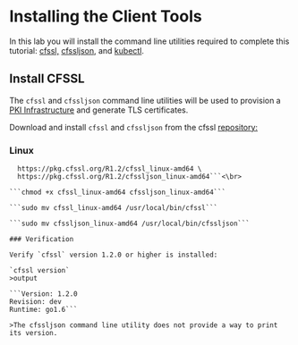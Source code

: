 # Installing the Client Tools
In this lab you will install the command line utilities required to complete this tutorial: [cfssl,](https://github.com/cloudflare/cfssl) [cfssljson](https://github.com/cloudflare/cfssl), and [kubectl](https://kubernetes.io/docs/tasks/tools/install-kubectl).

## Install CFSSL
The `cfssl` and `cfssljson` command line utilities will be used to provision a [PKI Infrastructure](https://en.wikipedia.org/wiki/Public_key_infrastructure) and generate TLS certificates.

Download and install `cfssl` and `cfssljson` from the cfssl [repository:](https://pkg.cfssl.org/)
### Linux 

```wget -q --show-progress --https-only --timestamping \
  https://pkg.cfssl.org/R1.2/cfssl_linux-amd64 \
  https://pkg.cfssl.org/R1.2/cfssljson_linux-amd64```<\br>
  
```chmod +x cfssl_linux-amd64 cfssljson_linux-amd64```

```sudo mv cfssl_linux-amd64 /usr/local/bin/cfssl```

```sudo mv cfssljson_linux-amd64 /usr/local/bin/cfssljson``` 

### Verification

Verify `cfssl` version 1.2.0 or higher is installed:

`cfssl version`
>output

```Version: 1.2.0
Revision: dev
Runtime: go1.6```

>The cfssljson command line utility does not provide a way to print its version.

